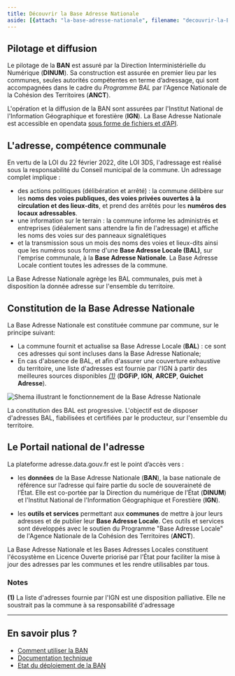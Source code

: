 ```yaml
---
title: Découvrir la Base Adresse Nationale
aside: [{attach: "la-base-adresse-nationale", filename: "decouvrir-la-BAN--la-base-adresse-nationale"}]
---
```


## Pilotage et diffusion

Le pilotage de la **BAN** est assuré par la Direction Interministérielle du Numérique (**DINUM**).
Sa construction est assurée en premier lieu par les communes, seules autorités compétentes en terme d’adressage, qui sont accompagnées dans le cadre du *Programme BAL* par l'Agence Nationale de la Cohésion des Territoires (**ANCT**).

L'opération et la diffusion de la BAN sont assurées par l'Institut National de l'Information Géographique et forestière (**IGN**).
La Base Adresse Nationale est accessible en opendata [sous forme de fichiers et d’API](/outils).

## L'adresse, compétence communale

En vertu de la LOI du 22 février 2022, dite LOI 3DS, l'adressage est réalisé sous la responsabilité du Conseil municipal de la commune. Un adressage complet implique :

- des actions politiques (délibération et arrêté) : la commune délibère sur les **noms des voies publiques, des voies privées ouvertes à la circulation et des lieux-dits**, et prend des arrêtés pour les **numéros des locaux adressables**.
- une information sur le terrain : la commune informe les administrés et entreprises (idéalement sans attendre la fin de l'adressage) et affiche les noms des voies sur des panneaux signalétiques
- et la transmission sous un mois des noms des voies et lieux-dits ainsi que les numéros sous forme d'une **Base Adresse Locale (BAL)**, sur l'emprise communale, à la **Base Adresse Nationale**.  La Base Adresse Locale contient toutes les adresses de la commune.

La Base Adresse Nationale agrège les BAL communales, puis met à disposition la donnée adresse sur l'ensemble du territoire.

## Constitution de la Base Adresse Nationale

La Base Adresse Nationale est constituée commune par commune, sur le principe suivant:

- La commune fournit et actualise sa Base Adresse Locale (**BAL**) : ce sont ces adresses qui sont incluses dans la Base Adresse Nationale;
- En cas d'absence de BAL, et afin d'assurer une couverture exhaustive du territoire, une liste d'adresses est fournie par l'IGN à partir des meilleures sources disponibles _[(1)](#user-content-notes)_ (**DGFiP**, **IGN**, **ARCEP**, **Guichet Adresse**).

![Shema illustrant le fonctionnement de la Base Adresse Nationale](/img/pages/decouvrir_la_BAN/schema_composition_ban.svg)

La constitution des BAL est progressive. L'objectif est de disposer d'adresses BAL, fiabilisées et certifiées par le producteur, sur l'ensemble du territoire.

## Le Portail national de l'adresse

La plateforme adresse.data.gouv.fr est le point d’accès vers :

- les **données** de la Base Adresse Nationale (**BAN**), la base nationale de référence sur l’adresse qui faire partie du socle de souveraineté de l’État. Elle est co-portée par la Direction du numérique de l’État (**DINUM**) et l'Institut National de l'Information Géographique et Forestière (**IGN**).

- les **outils et services** permettant aux **communes** de mettre à jour leurs adresses et de publier leur **Base Adresse Locale**. Ces outils et services sont développés avec le soutien du Programme "Base Adresse Locale" de l'Agence Nationale de la Cohésion des Territoires (**ANCT**).

La Base Adresse Nationale et les Bases Adresses Locales constituent l'écosystème en Licence Ouverte priorisé par l’État pour faciliter la mise à jour des adresses par les communes et les rendre utilisables par tous.

### Notes

__(1)__  La liste d'adresses fournie par l'IGN est une disposition palliative. Elle ne soustrait pas la commune à sa responsabilité d'adressage

------------------------------------

## En savoir plus ?

- [Comment utiliser la BAN](/utiliser-la-ban)
- [Documentation technique](/documentation-technique)
- [Etat du déploiement de la BAN](/deploiement-bal)
